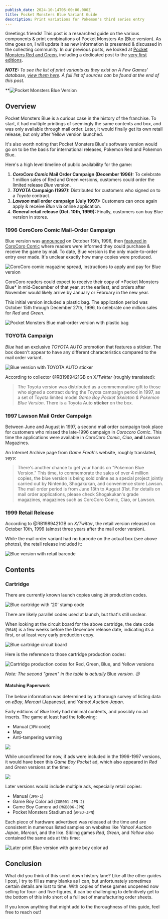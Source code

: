 ```yaml
---
publish_date: 2024-10-14T05:00:00.000Z
title: Pocket Monsters Blue Variant Guide
description: Print variations for Pokemon's third series entry
---
```


Greetings friends! This post is a researched guide on the various components & print combinations of Pocket Monsters Ao (Blue version). As time goes on, I will update it as new information is presented & discussed in the collecting community. In our previous posts, we looked at [Pocket Monsters Red and Green](https://www.afew.games/essays/pocket-monsters-red-green-variant-guide), including a dedicated post to the [very first editions](https://www.afew.games/essays/pocket-monsters-red-green-early-print-breakdown).

***NOTE:** To see the list of print variants as they exist on A Few Games' database, [view them here](https://www.afew.games). A full list of sources can be found at the end of this post.*

**![Pocket Monsters Blue Version](/uploads/blue-hero.jpg)

## Overview

Pocket Monsters Blue is a curious case in the history of the franchise. To start, it had multiple printings of seemingly the same contents and box, and was only available through mail order. Later, it would finally get its own retail release, but only after Yellow version launched.

It's also worth noting that Pocket Monsters Blue's software version would go on to be the basis for international releases, Pokemon Red and Pokemon Blue.

Here's a high level timeline of public availability for the game:

1. ***CoroCoro Comic* Mail Order Campaign (December 1996):** To celebrate 1 million sales of Red and Green versions, customers could order the limited release *Blue* version.
2. ***TOYOTA* Campaign (1997):** Distributed for customers who signed on to a *Toyota* contract.
3. ***Lawson* mail order campaign (July 1997):** Customers can once again apply & receive *Blue* via online application.
4. **General retail release (Oct. 10th, 1999):** Finally, customers can buy Blue version in stores.

### 1996 CoroCoro Comic Mail-Order Campaign

Blue version was [announced](https://bulbapedia.bulbagarden.net/wiki/Pok%C3%A9mon_Blue_Version_\(Japanese\)) on October 15th, 1996, then [featured in CoroCoro Comic](https://lavacutcontent.com/corocoro-comic-pokemon-blue/) where readers were informed they could purchase & receive the game by mail. To date, Blue version is the only made-to-order entry ever made. It's unclear exactly how many copies were produced.

![CoroCoro comic magazine spread, instructions to apply and pay for Blue version](/uploads/corocoro-blue-version-application.png)

CoroCoro readers could expect to receive their copy of \*Pocket Monsters Blue\* in mid-December of that year, at the earliest, and orders after November would likely arrive by January or February in the new year.

This initial version included a plastic bag. The application period was October 15th through December 27th, 1996, to celebrate one million sales for *Red* and *Green*.

![Pocket Monsters Blue mail-order version with plastic bag](/uploads/0974ad5b-68c4-41ee-abdb-89a2d7bdba19.jpeg)

### TOYOTA Campaign

*Blue* had an exclusive *TOYOTA AUTO* promotion that features a sticker. The box doesn't appear to have any different characteristics compared to the mail order variant.

![Blue version with TOYOTA AUTO sticker](/uploads/screenshot-2024-01-08-at-8.58.26-pm.png)

According to collector @RB1989421GB on X/*Twitter* (roughly translated):

> The Toyota version was distributed as a commemorative gift to those who signed a contract during the Toyota campaign period in 1997, as a set of Toyota limited model *Game Boy Pocket Skeleton & Pokemon Blue Version*. There is a Toyota Auto **sticker** on the box.

### 1997 Lawson Mail Order Campaign

Between June and August in 1997, a second mail order campaign took place for customers who missed the late-1996 campaign in *Corocoro Comic*. This time the applications were available in *CoroCoro Comic*, *Ciao*, **and** *Lawson* Magazines.

An Internet Archive page from *Game Freak*'s website, roughly translated, says:

> There's another chance to get your hands on "Pokemon Blue Version." This time, to commemorate the sales of over 4 million copies, the blue version is being sold online as a special project jointly carried out by Nintendo, Shogakukan, and convenience store Lawson. The mail order period is from June 13th to August 31st. For details on mail order applications, please check Shogakukan's grade magazines, magazines such as CoroCoro Comic, Ciao, or Lawson.

### 1999 Retail Release

According to @RB1989421GB on *X/Twitter*, the retail version released on October 10th, 1999 (almost three years after the mail order version).

While the mail order variant had no barcode on the actual box (see above photos), the retail release included it:

![Blue version with retail barcode](/uploads/screenshot-2024-01-07-at-3.24.05-pm.png)

## Contents

### Cartridge

There are currently known launch copies using `20` production codes.

![Blue cartridge with '20' stamp code](/uploads/blue-20-cart.png)

There are likely parallel codes used at launch, but that's still unclear.

When looking at the circuit board for the above cartridge, the date code (`9646`) is a few weeks before the December release date, indicating its a first, or at least very early production copy.

![Blue cartridge circuit board](/uploads/blue-20.jpeg)

Here is the reference to those cartridge production codes:

![Cartridge production codes for Red, Green, Blue, and Yellow versions](/uploads/cart-code-table.png)

*Note: The second "green" in the table is actually* Blue *version. 😉*

#### Matching Paperwork

The below information was determined by a thorough survey of listing data on *eBay*, *Mercari* (Japanese), and *Yahoo! Auction Japan*.

Early editions of *Blue* likely had minimal contents, and possibly no ad inserts. The game at least had the following:

* Manual (`JPN` code)
* Map
* Anti-tampering warning

![](/uploads/blue-version-complete-early-no-ad.jpeg)

While unconfirmed for now, if ads were included in the 1996-1997 versions, it would have been this *Game Boy Pocket* ad, which also appeared in *Red* and *Green* versions at the time:

![](/uploads/insert-gb-pocket-1.png)

Later versions would include multiple ads, especially retail copies:

* Manual (`JPN-1`)
* Game Boy Color ad (`CGB001-JPN-2`)
* Game Boy Camera ad (`MGB006-JPN`)
* Pocket Monsters Stadium ad (`APSJ-JPN`)

Each piece of hardware advertised was released at the time and are consistent in numerous listed samples on websites like *Yahoo! Auction Japan*, *Mercari*, and the like. Sibling games *Red*, *Green*, and *Yellow* also contained the same ads at this time:

![Later print Blue version with game boy color ad](/uploads/blue-version-complete-retail.png)

## Conclusion

What did you think of this scroll down history lane? Like all the other guides I post, I try to fill as many blanks as I can, but unfortunately sometimes certain details are lost to time. With copies of these games unopened now selling for four- and five-figures, it can be challenging to definitively get to the bottom of this info short of a full set of manufacturing order sheets.

If you know anything that might add to the thoroughness of this guide, feel free to reach out!
